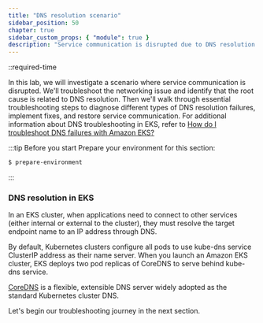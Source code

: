 ```yaml
---
title: "DNS resolution scenario"
sidebar_position: 50
chapter: true
sidebar_custom_props: { "module": true }
description: "Service communication is disrupted due to DNS resolution issues."
---
```


::required-time

In this lab, we will investigate a scenario where service communication is disrupted. We'll troubleshoot the networking issue and identify that the root cause is related to DNS resolution. Then we'll walk through essential troubleshooting steps to diagnose different types of DNS resolution failures, implement fixes, and restore service communication. For additional information about DNS troubleshooting in EKS, refer to [How do I troubleshoot DNS failures with Amazon EKS?](https://repost.aws/knowledge-center/eks-dns-failure)


:::tip Before you start
Prepare your environment for this section:

```bash timeout=600 wait=5
$ prepare-environment
```

:::

### DNS resolution in EKS

In an EKS cluster, when applications need to connect to other services (either internal or external to the cluster), they must resolve the target endpoint name to an IP address through DNS.

By default, Kubernetes clusters configure all pods to use kube-dns service ClusterIP address as their name server. When you launch an Amazon EKS cluster, EKS deploys two pod replicas of CoreDNS to serve behind kube-dns service.

[CoreDNS](https://coredns.io/) is a flexible, extensible DNS server widely adopted as the standard Kubernetes cluster DNS.

Let's begin our troubleshooting journey in the next section.
